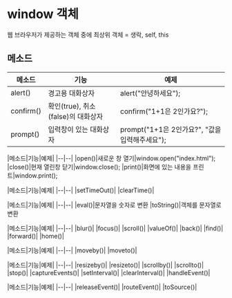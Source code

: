 # window 객체
웹 브라우저가 제공하는 객체 중에 최상위 객체 = 생락, self, this

## 메소드
|메소드|기능|예제|
|--|--|--|
|alert()|경고용 대화상자| alert("안녕하세요");
|confirm()|확인(true), 취소(false)의 대화상자 | confirm("1+1은 2인가요?");
|prompt()|입력창이 있는 대화상자|prompt("1+1은 2인가요?", "값을 입력해주세요");

|메소드|기능|예제|
|--|--|
|open()|새로운 창 열기|window.open("index.html");
|close()|현재 열린창 닫기|window.close();
|print()|화면에 있는 내용을 프린트|window.print();

|메소드|기능|예제|
|--|--|
|setTimeOut()|
|clearTime()|

|메소드|기능|예제|
|--|--|
|eval()|문자열을 숫자로 변환
|toString()|객체를 문자열로 변환


|메소드|기능|예제|
|--|--|
|blur()|
|focus()|
|scroll()|
|valueOf()|
|back()|
|find()|
|forward()|
|home()|

|메소드|기능|예제|
|--|--|
|moveby()|
|moveto()|

|메소드|기능|예제|
|--|--|
|resizeby()|
|resizeto()|
|scrollby()|
|scrollto()|
|stop()|
|captureEvents()|
|setInterval()|
|clearInterval()|
|handleEvent()|

|메소드|기능|예제|
|--|--|
|releaseEvent()|
|routeEvent()|
|toSource()|
